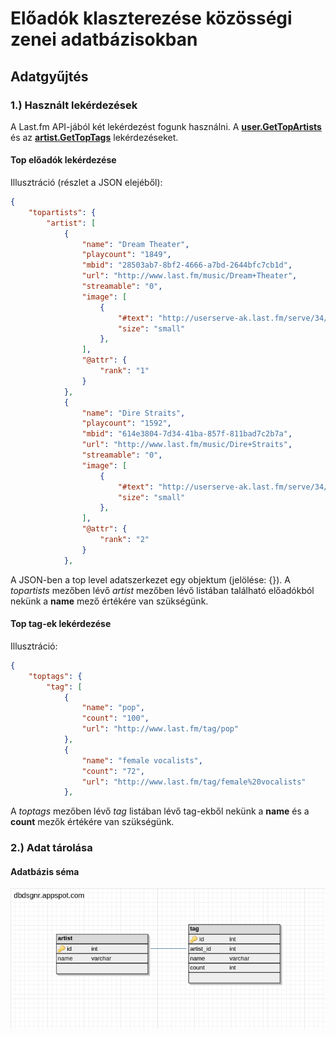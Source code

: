 # Előadók klaszterezése közösségi zenei adatbázisokban

## Adatgyűjtés

### 1.) Használt lekérdezések
A Last.fm API-jából két lekérdezést fogunk használni. A **[user.GetTopArtists](http://www.last.fm/api/show/user.getTopArtists)** és az **[artist.GetTopTags](http://www.last.fm/api/show/artist.getTopTags)** lekérdezéseket.

#### Top előadók lekérdezése
Illusztráció (részlet a JSON elejéből):
```json
{
    "topartists": {
        "artist": [
            {
                "name": "Dream Theater",
                "playcount": "1849",
                "mbid": "28503ab7-8bf2-4666-a7bd-2644bfc7cb1d",
                "url": "http://www.last.fm/music/Dream+Theater",
                "streamable": "0",
                "image": [
                    {
                        "#text": "http://userserve-ak.last.fm/serve/34/68552548.jpg",
                        "size": "small"
                    },
                ],
                "@attr": {
                    "rank": "1"
                }
            },
            {
                "name": "Dire Straits",
                "playcount": "1592",
                "mbid": "614e3804-7d34-41ba-857f-811bad7c2b7a",
                "url": "http://www.last.fm/music/Dire+Straits",
                "streamable": "0",
                "image": [
                    {
                        "#text": "http://userserve-ak.last.fm/serve/34/12048127.jpg",
                        "size": "small"
                    },
                ],
                "@attr": {
                    "rank": "2"
                }
            },
```

A JSON-ben a top level adatszerkezet egy objektum (jelölése: {}).
A *topartists* mezőben lévő *artist* mezőben lévő listában található előadókból nekünk a **name** mező értékére van szükségünk.

#### Top tag-ek lekérdezése
Illusztráció:
```json
{
    "toptags": {
        "tag": [
            {
                "name": "pop",
                "count": "100",
                "url": "http://www.last.fm/tag/pop"
            },
            {
                "name": "female vocalists",
                "count": "72",
                "url": "http://www.last.fm/tag/female%20vocalists"
            },
```
A *toptags* mezőben lévő *tag* listában lévő tag-ekből nekünk a **name** és a **count** mezők értékére van szükségünk.

### 2.) Adat tárolása

#### Adatbázis séma
![adatbázis_séma](https://github.com/Cangooroo/Eloadok-klaszterezese/blob/master/img/db_schema.png)
